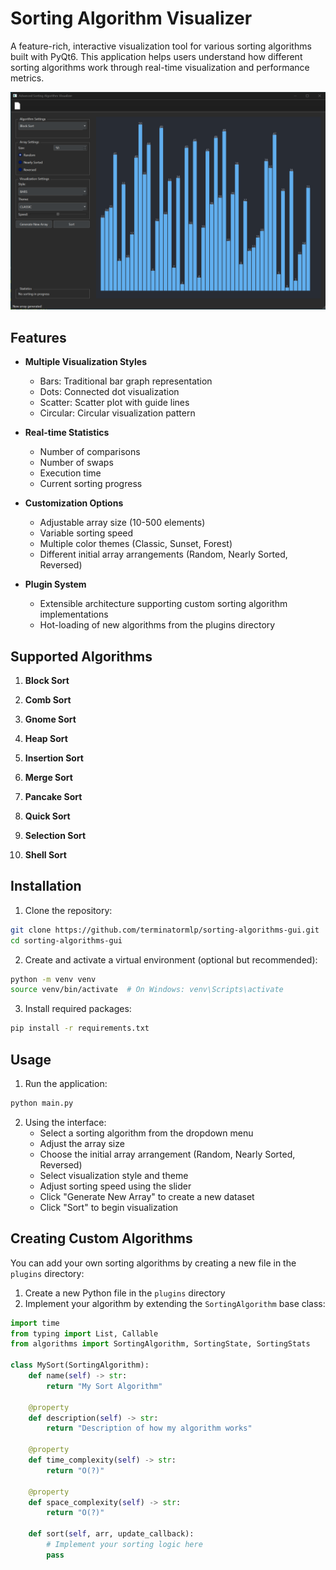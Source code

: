 # Sorting Algorithm Visualizer

A feature-rich, interactive visualization tool for various sorting algorithms built with PyQt6. This application helps users understand how different sorting algorithms work through real-time visualization and performance metrics.

![Project Screenshot](screenshot.png)

## Features

- **Multiple Visualization Styles**
  - Bars: Traditional bar graph representation
  - Dots: Connected dot visualization
  - Scatter: Scatter plot with guide lines
  - Circular: Circular visualization pattern

- **Real-time Statistics**
  - Number of comparisons
  - Number of swaps
  - Execution time
  - Current sorting progress

- **Customization Options**
  - Adjustable array size (10-500 elements)
  - Variable sorting speed
  - Multiple color themes (Classic, Sunset, Forest)
  - Different initial array arrangements (Random, Nearly Sorted, Reversed)

- **Plugin System**
  - Extensible architecture supporting custom sorting algorithm implementations
  - Hot-loading of new algorithms from the plugins directory

## Supported Algorithms

1. **Block Sort**
   
3. **Comb Sort**

4. **Gnome Sort**
   
5. **Heap Sort**

6. **Insertion Sort**

7. **Merge Sort**

8. **Pancake Sort**

9. **Quick Sort**

10. **Selection Sort**
11. **Shell Sort**
## Installation

1. Clone the repository:
```bash
git clone https://github.com/terminatormlp/sorting-algorithms-gui.git
cd sorting-algorithms-gui
```

2. Create and activate a virtual environment (optional but recommended):
```bash
python -m venv venv
source venv/bin/activate  # On Windows: venv\Scripts\activate
```

3. Install required packages:
```bash
pip install -r requirements.txt
```

## Usage

1. Run the application:
```bash
python main.py
```

2. Using the interface:
   - Select a sorting algorithm from the dropdown menu
   - Adjust the array size
   - Choose the initial array arrangement (Random, Nearly Sorted, Reversed)
   - Select visualization style and theme
   - Adjust sorting speed using the slider
   - Click "Generate New Array" to create a new dataset
   - Click "Sort" to begin visualization

## Creating Custom Algorithms

You can add your own sorting algorithms by creating a new file in the `plugins` directory:

1. Create a new Python file in the `plugins` directory
2. Implement your algorithm by extending the `SortingAlgorithm` base class:

```python
import time
from typing import List, Callable
from algorithms import SortingAlgorithm, SortingState, SortingStats

class MySort(SortingAlgorithm):
    def name(self) -> str:
        return "My Sort Algorithm"
    
    @property
    def description(self) -> str:
        return "Description of how my algorithm works"
    
    @property
    def time_complexity(self) -> str:
        return "O(?)"
    
    @property
    def space_complexity(self) -> str:
        return "O(?)"
    
    def sort(self, arr, update_callback):
        # Implement your sorting logic here
        pass
```
